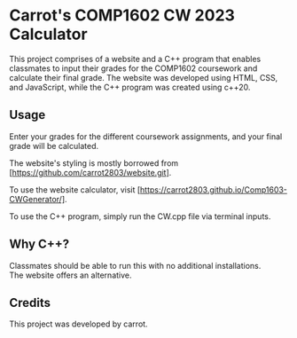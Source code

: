 # Carrot's COMP1602 CW 2023 Calculator

This project comprises of a website and a C++ program that enables classmates to input their grades for the COMP1602 coursework and calculate their final grade. The website was developed using HTML, CSS, and JavaScript, while the C++ program was created using c++20.

## Usage

Enter your grades for the different coursework assignments, and your final grade will be calculated. 

The website's styling is mostly borrowed from [https://github.com/carrot2803/website.git].

To use the website calculator, visit [https://carrot2803.github.io/Comp1603-CWGenerator/].

To use the C++ program, simply run the CW.cpp file via terminal inputs.

## Why C++?

Classmates should be able to run this with no additional installations. <br> 
The website offers an alternative. <br>

## Credits

This project was developed by carrot.
